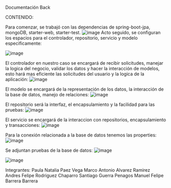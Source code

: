 Documentación Back

CONTENIDO:

Para comenzar, se trabajó con las dependencias de spring-boot-jpa, mongoDB, starter-web, starter-test.
![image](https://github.com/user-attachments/assets/5c3fe537-8854-4522-b3d8-b1c39fa46b6f)
Acto seguido, se configuran los espacios para el controlador, repositorio, servicio y modelo especificamente:

![image](https://github.com/user-attachments/assets/8c3fac59-9084-4348-abc7-7f55e3bb3cc5)

El controlador en nuestro caso se encargará de recibir solicitudes, manejar la logica del negocio, validar los datos y hacer la interacción de modelos, esto hará mas eficiente las solicitudes del usuario y la logica de la aplicación:
![image](https://github.com/user-attachments/assets/d8d1a2ce-381e-4c10-9438-d39dd7e6568c)

El modelo se encargará de la representación de los datos, la interacción de la base de datos, manejo de relaciones:
![image](https://github.com/user-attachments/assets/09783f45-5d36-4fdc-a8f4-a2a7ea3230b5)

El repositorio será la interfaz, el encapsulamiento y la facilidad para las pruebas:
![image](https://github.com/user-attachments/assets/17cb6061-01b6-4ddf-9ef5-87612444a468)

El servicio se encargará de la interaccion con repositorios, encapsulamiento y transacciones:
![image](https://github.com/user-attachments/assets/b87d4849-9f0c-439c-bc2e-5b12307e0bed)

Para la conexión relacionada a la base de datos tenemos las properties:
![image](https://github.com/user-attachments/assets/add2579d-8416-4a78-8901-ae4972928ead)

Se adjuntan pruebas de la base de datos:
![image](https://github.com/user-attachments/assets/b7e2bf8c-8bbd-418c-be97-f58f9c7b89cd)

![image](https://github.com/user-attachments/assets/aae3c1db-acf9-4d3d-9a93-e712e77ab8ec)

Integrantes:
Paula Natalia Paez Vega
Marco Antonio Alvarez Ramirez
Andres Felipe Rodriguez Chaparro
Santiago Guerra Penagos
Manuel Felipe Barrera Barrera
